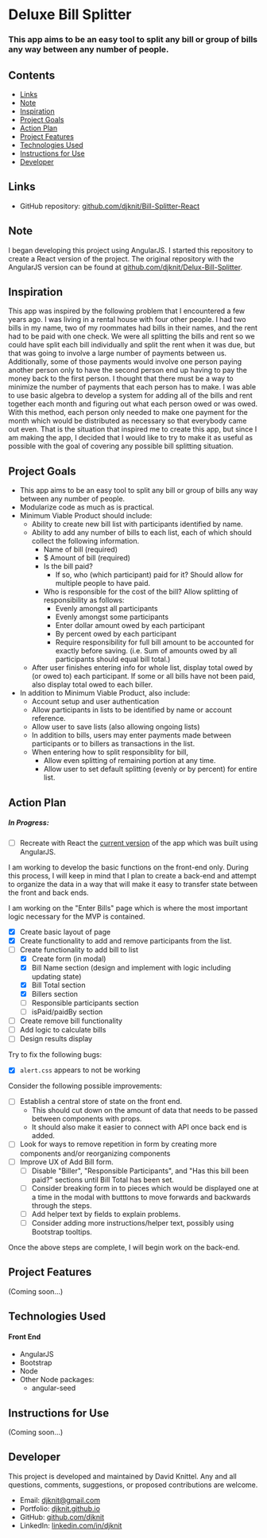 # Deluxe Bill Splitter

### This app aims to be an easy tool to split any bill or group of bills any way between any number of people.

## Contents
* [Links](#links)
* [Note](#note)
* [Inspiration](#inspiration)
* [Project Goals](#project-goals)
* [Action Plan](#action-plan)
* [Project Features](#project-features)
* [Technologies Used](#technologies-used)
* [Instructions for Use](#instructions-for-use)
* [Developer](#developer)

## Links
* GitHub repository: [github.com/djknit/Bill-Splitter-React](https://github.com/djknit/Bill-Splitter-React)

## Note
I began developing this project using AngularJS. I started this repository to create a React version of the project.
The original repository with the AngularJS version can be found at [github.com/djknit/Delux-Bill-Splitter](https://github.com/djknit/Delux-Bill-Splitter).

## Inspiration
This app was inspired by the following problem that I encountered a few years ago. I was living in a rental house with four other people. I had two bills in my name, two of my roommates had bills in their names, and the rent had to be paid with one check. We were all splitting the bills and rent so we could have split each bill individually and split the rent when it was due, but that was going to involve a large number of payments between us. Additionally, some of those payments would involve one person paying another person only to have the second person end up having to pay the money back to the first person. I thought that there must be a way to minimize the number of payments that each person has to make. I was able to use basic algebra to develop a system for adding all of the bills and rent together each month and figuring out what each person owed or was owed. With this method, each person only needed to make one payment for the month which would be distributed as necessary so that everybody came out even. That is the situation that inspired me to create this app, but since I am making the app, I decided that I would like to try to make it as useful as possible with the goal of covering any possible bill splitting situation.

## Project Goals
* This app aims to be an easy tool to split any bill or group of bills any way between any number of people.
* Modularize code as much as is practical.
* Minimum Viable Product should include:
  * Ability to create new bill list with participants identified by name.
  * Ability to add any number of bills to each list, each of which should collect the following information.
    * Name of bill (required)
    * $ Amount of bill (required)
    * Is the bill paid?
      * If so, who (which participant) paid for it? Should allow for multiple people to have paid.
    * Who is responsible for the cost of the bill? Allow splitting of responsibility as follows:
      * Evenly amongst all participants
      * Evenly amongst some participants
      * Enter dollar amount owed by each participant
      * By percent owed by each participant
      * Require responsibility for full bill amount to be accounted for exactly before saving. (i.e. Sum of amounts owed by all participants should equal bill total.)
  * After user finishes entering info for whole list, display total owed by (or owed to) each participant. If some or all bills have not been paid, also display total owed to each biller.
* In addition to Minimum Viable Product, also include:
  * Account setup and user authentication
  * Allow participants in lists to be identified by name or account reference.
  * Allow user to save lists (also allowing ongoing lists)
  * In addition to bills, users may enter payments made between participants or to billers as transactions in the list.
  * When entering how to split responsiblity for bill,
    * Allow even splitting of remaining portion at any time.
    * Allow user to set default splitting (evenly or by percent) for entire list.

## Action Plan

##### In Progress:
* [ ] Recreate with React the [current version](https://github.com/djknit/Delux-Bill-Splitter) of the app which was built using AngularJS.

I am working to develop the basic functions on the front-end only. During this process, I will keep in mind that I plan to create a back-end and attempt to organize the data in a way that will make it easy to transfer state between the front and back ends.

I am working on the "Enter Bills" page which is where the most important logic necessary for the MVP is contained.

* [x] Create basic layout of page
* [x] Create functionality to add and remove participants from the list.
* [ ] Create functionality to add bill to list
  * [x] Create form (in modal)
  * [x] Bill Name section (design and implement with logic including updating state)
  * [x] Bill Total section
  * [x] Billers section
  * [ ] Responsible participants section
  * [ ] isPaid/paidBy section
* [ ] Create remove bill functionality
* [ ] Add logic to calculate bills
* [ ] Design results display

Try to fix the following bugs:

* [x] `alert.css` appears to not be working

Consider the following possible improvements:

* [ ] Establish a central store of state on the front end.
  * This should cut down on the amount of data that needs to be passed between components with props.
  * It should also make it easier to connect with API once back end is added.
* [ ] Look for ways to remove repetition in form by creating more components and/or reorganizing components
* [ ] Improve UX of Add Bill form.
  * [ ] Disable "Biller", "Responsible Participants", and "Has this bill been paid?" sections until Bill Total has been set.
  * [ ] Consider breaking form in to pieces which would be displayed one at a time in the modal with butttons to move forwards and backwards through the steps.
  * [ ] Add helper text by fields to explain problems.
  * [ ] Consider adding more instructions/helper text, possibly using Bootstrap tooltips.

Once the above steps are complete, I will begin work on the back-end.

## Project Features
(Coming soon...)

## Technologies Used
#### Front End
* AngularJS
* Bootstrap
* Node
* Other Node packages:
  * angular-seed

## Instructions for Use
(Coming soon...)

## Developer
This project is developed and maintained by David Knittel. Any and all questions, comments, suggestions, or proposed contributions are welcome.
* Email: [djknit@gmail.com](mailto:djknit@gmail.com)
* Portfolio: [djknit.github.io](https://djknit.github.io/)
* GitHub: [github.com/djknit](https://github.com/djknit)
* LinkedIn: [linkedin.com/in/djknit](https://www.linkedin.com/in/djknit/)